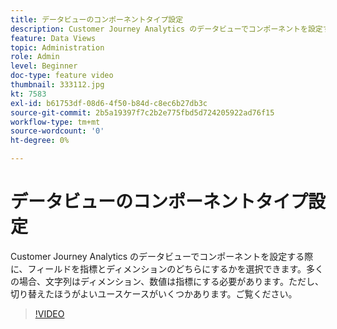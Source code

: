 ```yaml
---
title: データビューのコンポーネントタイプ設定
description: Customer Journey Analytics のデータビューでコンポーネントを設定する際に、フィールドを指標とディメンションのどちらにするかを選択できます。多くの場合、文字列はディメンション、数値は指標にする必要があります。ただし、切り替えたほうがよいユースケースがいくつかあります。ご覧ください。
feature: Data Views
topic: Administration
role: Admin
level: Beginner
doc-type: feature video
thumbnail: 333112.jpg
kt: 7583
exl-id: b61753df-08d6-4f50-b84d-c8ec6b27db3c
source-git-commit: 2b5a19397f7c2b2e775fbd5d724205922ad76f15
workflow-type: tm+mt
source-wordcount: '0'
ht-degree: 0%

---
```


# データビューのコンポーネントタイプ設定

Customer Journey Analytics のデータビューでコンポーネントを設定する際に、フィールドを指標とディメンションのどちらにするかを選択できます。多くの場合、文字列はディメンション、数値は指標にする必要があります。ただし、切り替えたほうがよいユースケースがいくつかあります。ご覧ください。

>[!VIDEO](https://video.tv.adobe.com/v/333112/?quality=12&learn=on)
